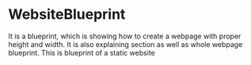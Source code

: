 # WebsiteBlueprint
It is a blueprint, which is showing how to create a webpage with proper height and width. It is also explaining section as well as whole webpage blueprint.
This is blueprint of a static website
